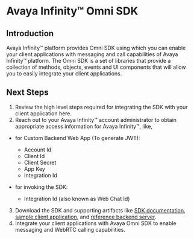 # Avaya Infinity™ Omni SDK

## Introduction

Avaya Infinity™ platform provides Omni SDK using which you can enable your client applications with messaging and call capabilities of Avaya Infinity™ platform. The Omni SDK is a set of libraries that provide a collection of methods, objects, events and UI components that will allow you to easily integrate your client applications.

## Next Steps

1. Review the high level steps required for integrating the SDK with your client application here.
2. Reach out to your Avaya Infinity™ account administrator to obtain appropriate access information for Avaya Infinity™, like,
  
  - for Custom Backend Web App (To generate JWT):
  
    - Account Id
    - Client Id
    - Client Secret
    - App Key
    - Integration Id

  - for invoking the SDK:

    - Integration Id (also known as Web Chat Id)

3. Download the SDK and supporting artifacts like [SDK documentation](../docs/index.html), [sample client application](../sample-app-messaging/), and [reference backend server](https://github.com/Avaya-Infinity/omni-sdk-starter-kit).
4. Integrate your client applications with Avaya Omni SDK to enable messaging and WebRTC calling capabilities.
